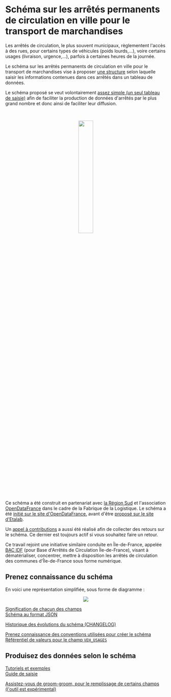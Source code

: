 # Schéma sur les arrêtés permanents de circulation en ville pour le transport de marchandises

Les arrêtés de circulation, le plus souvent municipaux, règlementent l'accès à des rues, pour certains types de véhicules (poids lourds,…), voire certains usages (livraison, urgence,…), parfois à certaines heures de la journée.

Le schéma sur les arrêtés permanents de circulation en ville pour le transport de marchandises vise à proposer [une structure](https://github.com/CEREMA/schema-arrete-circulation-marchandises/blob/master/documentation/schema-page.md) selon laquelle saisir les informations contenues dans ces arrêtés dans un tableau de données.

Le schéma proposé se veut volontairement [assez simple (un seul tableau de saisie)](https://github.com/CEREMA/schema-arrete-circulation-marchandises/blob/master/exemple-valide.csv) afin de faciliter la production de données d'arrêtés par le plus grand nombre et donc ainsi de faciliter leur diffusion.

<br>
<p align=center>
<img src=https://gblobscdn.gitbook.com/spaces%2F-M8umwbbnQtktzDT0-5_%2Favatar-rectangle-1591200295956.png?alt=media width='30%'>
</p>

Ce schéma a été construit en partenariat avec [la Région Sud](https://www.maregionsud.fr/) et l'association [OpenDataFrance](https://www.opendatafrance.net/) dans le cadre de la Fabrique de la Logistique. Le schéma a été [initié sur le site d'OpenDataFrance.](https://opendatafrance.gitbook.io/fablog/territoires/chantiers/partage-des-donnees/arretes-de-circulation) avant d'être [proposé sur le site d'Etalab](https://github.com/etalab/schema.data.gouv.fr/issues/157).

Un [appel à contributions](https://forms.gle/vUALzEDQqRsY2NgG9) a aussi été réalisé afin de collecter des retours sur le schéma. Ce dernier est toujours actif si vous souhaitez faire un retour.

Ce travail rejoint une initiative similaire conduite en Île-de-France, appelée [BAC IDF](https://bac-idf.fr/) (pour Base d'Arrêtés de Circulation Île-de-France), visant à dématérialiser, concentrer, mettre à disposition les arrêtés de circulation des communes d'Île-de-France sous forme numérique.

## Prenez connaissance du schéma
En voici une représentation simplifiée, sous forme de diagramme :

<p align=center>
<img src=https://raw.githubusercontent.com/CEREMA/schema-arrete-circulation-marchandises/master/mindmaps/arrete-permanent-circulation.png>
</p>

[Signification de chacun des champs](https://github.com/CEREMA/schema-arrete-circulation-marchandises/blob/master/documentation/schema-page.md)  
[Schéma au format JSON](https://github.com/CEREMA/schema-arrete-circulation-marchandises/blob/master/schema.json)  

[Historique des évolutions du schéma (CHANGELOG)](https://github.com/CEREMA/schema-arrete-circulation-marchandises/blob/master/CHANGELOG.md)

[Prenez connaissance des conventions utilisées pour créer le schéma](https://github.com/CEREMA/schema-arrete-circulation-marchandises/blob/master/A-PROPOS.md)   
[Référentiel de valeurs pour le champ `VEH_USAGES`](https://github.com/CEREMA/schema-arrete-circulation-marchandises/blob/master/referentiels/VEH_USAGES.csv)  

## Produisez des données selon le schéma
[Tutoriels et exemples](https://github.com/CEREMA/schema-arrete-circulation-marchandises/blob/master/EXEMPLES.md)   
[Guide de saisie](https://github.com/CEREMA/schema-arrete-circulation-marchandises/blob/master/GUIDE.md)  

[Assistez-vous de groom-groom, pour le remplissage de certains champs (l'outil est expérimental)](https://cerema-med.shinyapps.io/groom-groom/)  
